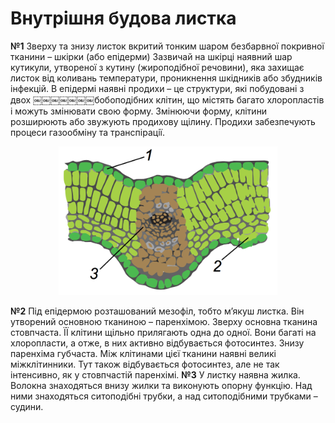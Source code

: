 
# Внутрiшня будова листка

**№1** Зверху та знизу листок вкритий тонким шаром безбарвної покривної тканини – <span class="p1">шкiрки (або епiдерми)</span> Зазвичай на шкiрцi наявний шар кутикули, утвореної з кутину (жироподiбної речовини), яка захищає листок вiд коливань температури, проникнення шкiдникiв або збудникiв iнфекцiй. В епiдермi наявнi <span class="p1">продихи</span> – це структури, якi побудованi з двох ￼￼￼￼￼￼￼бобоподiбних клiтин, що мiстять багато хлоропластiв i можуть змiнювати свою форму. Змiнюючи форму, клiтини розширюють або звужують продихову щiлину. Продихи забезпечують процеси газообмiну та транспiрацiї.

<div align="center">
<img src="internal_leaf.png" alt="Внутрiшня будова листка" width="350"/>
</div>

**№2** Пiд епiдермою розташований мезофiл, тобто м’якуш листка. Вiн утворений основною тканиною – паренхiмою. Зверху основна тканина стовпчаста. ЇЇ клiтини щiльно прилягають одна до одної. Вони багатi на хлоропласти, а отже, в них активно вiдбувається фотосинтез. Знизу паренхiма губчаста. Мiж клiтинами цiєї тканини наявнi великi мiжклiтинники. Тут також вiдбувається фотосинтез, але не так iнтенсивно, як у стовпчастiй паренхiмi.
**№3** У листку наявна жилка. Волокна знаходяться внизу жилки та виконують опорну функцiю. Над ними знаходяться ситоподiбнi трубки, а над ситоподiбними трубками – судини.


